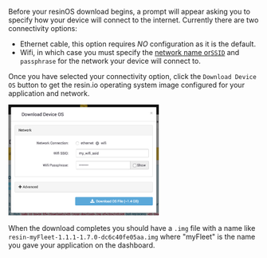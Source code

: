 Before your resinOS download begins, a prompt will appear asking you to specify how your device will connect to the internet. Currently there are two connectivity options:
 * Ethernet cable, this option requires *NO* configuration as it is the default.
 * Wifi, in which case you must specify the [network name or`SSID`][ssid-link] and `passphrase` for the network your device will connect to.

Once you have selected your connectivity option, click the `Download Device OS` button to get the resin.io operating system image configured for your application and network.

<img src="/img/common/network/network_selection_wifi_cropped.png" width="60%">

When the download completes you should have a `.img` file with a name like `resin-myFleet-1.1.1-1.7.0-dc6c40fe05aa.img` where "myFleet" is the name you gave your application on the dashboard.

[ssid-link]:https://en.wikipedia.org/wiki/Service_set_(802.11_network)#Service_set_identification_.28SSID.29
